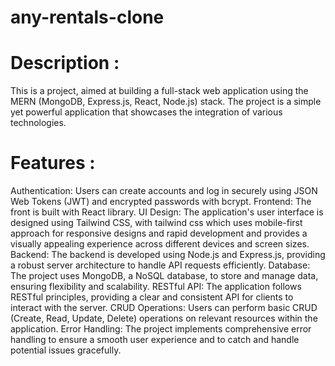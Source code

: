 # any-rentals-clone

# Description :
This is a project, aimed at building a full-stack web application using the MERN (MongoDB, Express.js, React, Node.js) stack. The project is a simple yet powerful application that showcases the integration of various technologies.

# Features :
Authentication: Users can create accounts and log in securely using JSON Web Tokens (JWT) and encrypted passwords with bcrypt. 
Frontend: The front is built with React library. UI Design: The application's user interface is designed using Tailwind CSS, with tailwind css which uses mobile-first approach for responsive designs and rapid development and provides a visually appealing experience across different devices and screen sizes.
Backend: The backend is developed using Node.js and Express.js, providing a robust server architecture to handle API requests efficiently.
Database: The project uses MongoDB, a NoSQL database, to store and manage data, ensuring flexibility and scalability. 
RESTful API: The application follows RESTful principles, providing a clear and consistent API for clients to interact with the server. 
CRUD Operations: Users can perform basic CRUD (Create, Read, Update, Delete) operations on relevant resources within the application.
Error Handling: The project implements comprehensive error handling to ensure a smooth user experience and to catch and handle potential issues gracefully.
